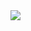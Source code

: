 <img src="https://64.media.tumblr.com/edd97afa69fd3634c0afe6bceb2f2f1c/6997d216f923a4bd-13/s500x750/35695e5dacd0e6b5c28c17125aa803927805b1f5.gifv"/>


